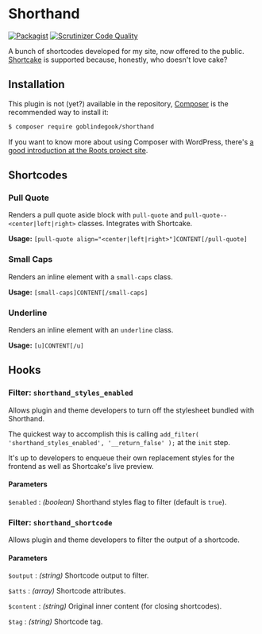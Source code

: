 # Shorthand

[![Packagist](https://img.shields.io/packagist/v/goblindegook/shorthand.svg)](https://packagist.org/packages/goblindegook/shorthand) [![Scrutinizer Code Quality](https://scrutinizer-ci.com/g/goblindegook/shorthand/badges/quality-score.png?b=master)](https://scrutinizer-ci.com/g/goblindegook/shorthand/?branch=master)

A bunch of shortcodes developed for my site, now offered to the public.  [Shortcake](https://github.com/fusioneng/Shortcake) is supported because, honestly, who doesn't love cake?

## Installation

This plugin is not (yet?) available in the repository, [Composer](https://getcomposer.org) is the recommended way to install it:

```bash
$ composer require goblindegook/shorthand
```

If you want to know more about using Composer with WordPress, there's [a good introduction at the Roots project site](https://roots.io/using-composer-with-wordpress/).

## Shortcodes

### Pull Quote

Renders a pull quote aside block with `pull-quote` and `pull-quote--<center|left|right>` classes.  Integrates with Shortcake.

**Usage:** `[pull-quote align="<center|left|right>"]CONTENT[/pull-quote]`

### Small Caps

Renders an inline element with a `small-caps` class.

**Usage:** `[small-caps]CONTENT[/small-caps]`

### Underline

Renders an inline element with an `underline` class.

**Usage:** `[u]CONTENT[/u]`

## Hooks

### Filter: `shorthand_styles_enabled`

Allows plugin and theme developers to turn off the stylesheet bundled with Shorthand.

The quickest way to accomplish this is calling `add_filter( 'shorthand_styles_enabled', '__return_false' );` at the `init` step.

It's up to developers to enqueue their own replacement styles for the frontend as well as Shortcake's live preview.

#### Parameters

`$enabled`
: _(boolean)_ Shorthand styles flag to filter (default is `true`).

### Filter: `shorthand_shortcode`

Allows plugin and theme developers to filter the output of a shortcode.

#### Parameters

`$output`
: _(string)_ Shortcode output to filter.

`$atts`
: _(array)_ Shortcode attributes.

`$content`
: _(string)_ Original inner content (for closing shortcodes).

`$tag`
: _(string)_ Shortcode tag.
